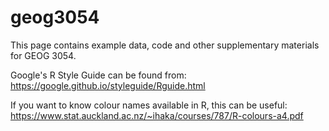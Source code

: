 # geog3054
This page contains example data, code and other supplementary materials for GEOG 3054.

Google's R Style Guide can be found from:
https://google.github.io/styleguide/Rguide.html

If you want to know colour names available in R, this can be useful:
https://www.stat.auckland.ac.nz/~ihaka/courses/787/R-colours-a4.pdf
